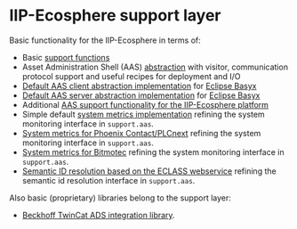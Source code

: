 # IIP-Ecosphere support layer

Basic functionality for the IIP-Ecosphere in terms of:
  * Basic [support functions](support/README.md)
  * Asset Administration Shell (AAS) [abstraction](support.aas/README.md) with visitor, communication protocol support and useful recipes for deployment and I/O
  * [Default AAS client abstraction implementation](support.aas.basyx/README.md) for [Eclipse Basyx](https://www.eclipse.org/basyx/)
  * [Default AAS server abstraction implementation](support.aas.basyx.server/README.md) for [Eclipse Basyx](https://www.eclipse.org/basyx/)
  * Additional [AAS support functionality for the IIP-Ecosphere platform](support.iip-aas/README.md)
  * Simple default [system metrics implementation](support.dfltSysMetrics/README.md) refining the system monitoring interface in `support.aas`.
  * [System metrics for Phoenix Contact/PLCnext](support.sysMetrics.plcnext/README.md) refining the system monitoring interface in `support.aas`.
  * [System metrics for Bitmotec](support.sysMetrics.bitmotec/README.md) refining the system monitoring interface in `support.aas`.
  * [Semantic ID resolution based on the ECLASS webservice](support.semanticId.eclass/README.md) refining the semantic id resolution interface in `support.aas`.
  
Also basic (proprietary) libraries belong to the support layer:  
  * [Beckhoff TwinCat ADS integration library](support/libs.ads/README.md).
